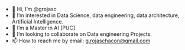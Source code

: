 - 👋 Hi, I’m @grojasc
- 👀 I’m interested in Data Science, data engineering, data architecture, Artificial Intelligence.
- 🌱 I’m a Master in AI [PUC]
- 💞️ I’m looking to collaborate on Data engineering Projects.
- 📫 How to reach me by email: g.rojaschacon@gmail.com

<!---
grojasc/grojasc is a ✨ special ✨ repository because its `README.md` (this file) appears on your GitHub profile.
You can click the Preview link to take a look at your changes.
--->
